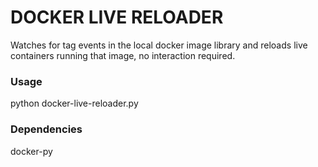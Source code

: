 # DOCKER LIVE RELOADER
Watches for tag events in the local docker image library and reloads live containers running that image, no interaction 
required.

### Usage

python docker-live-reloader.py

### Dependencies 

docker-py
